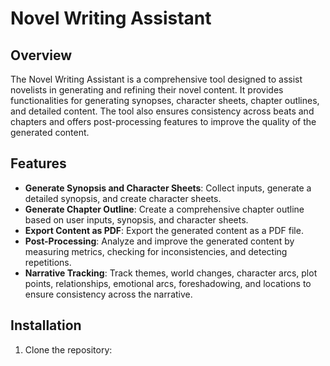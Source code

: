 # Novel Writing Assistant

## Overview

The Novel Writing Assistant is a comprehensive tool designed to assist novelists in generating and refining their novel content. It provides functionalities for generating synopses, character sheets, chapter outlines, and detailed content. The tool also ensures consistency across beats and chapters and offers post-processing features to improve the quality of the generated content.

## Features

- **Generate Synopsis and Character Sheets**: Collect inputs, generate a detailed synopsis, and create character sheets.
- **Generate Chapter Outline**: Create a comprehensive chapter outline based on user inputs, synopsis, and character sheets.
- **Export Content as PDF**: Export the generated content as a PDF file.
- **Post-Processing**: Analyze and improve the generated content by measuring metrics, checking for inconsistencies, and detecting repetitions.
- **Narrative Tracking**: Track themes, world changes, character arcs, plot points, relationships, emotional arcs, foreshadowing, and locations to ensure consistency across the narrative.

## Installation

1. Clone the repository:
